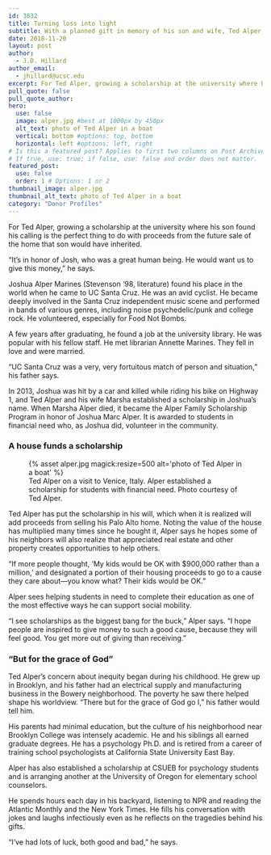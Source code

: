 ```yaml
---
id: 3832
title: Turning loss into light
subtitle: With a planned gift in memory of his son and wife, Ted Alper will help generations of students in need to complete their degrees.
date: 2018-11-20
layout: post
author:
  - J.D. Hillard
author_email:
  - jhillard@ucsc.edu
excerpt: For Ted Alper, growing a scholarship at the university where his son found his calling is the perfect thing to do with proceeds from the future sale of the home that son would have inherited.
pull_quote: false
pull_quote_author:
hero:
  use: false
  image: alper.jpg #best at 1000px by 450px
  alt_text: photo of Ted Alper in a boat
  vertical: bottom #options: top, bottom
  horizontal: left #options: left, right
# Is this a featured post? Applies to first two columns on Post Archive Page.
# If true, use: true; if false, use: false and order does not matter.
featured_post:
  use: false
  order: 1 # Options: 1 or 2
thumbnail_image: alper.jpg
thumbnail_alt_text: photo of Ted Alper in a boat
category: "Donor Profiles"
---
```

For Ted Alper, growing a scholarship at the university where his son found his calling is the perfect thing to do with proceeds from the future sale of the home that son would have inherited.

“It’s in honor of Josh, who was a great human being. He would want us to give this money,” he says.

Joshua Alper Marines (Stevenson ‘98, literature) found his place in the world when he came to UC Santa Cruz. He was an avid cyclist. He became deeply involved in the Santa Cruz independent music scene and performed in bands of various genres, including noise psychedelic/punk and college rock. He volunteered, especially for Food Not Bombs.

A few years after graduating, he found a job at the university library. He was popular with his fellow staff. He met librarian Annette Marines. They fell in love and were married.

“UC Santa Cruz was a very, very fortuitous match of person and situation,” his father says.

In 2013, Joshua was hit by a car and killed while riding his bike on Highway 1, and Ted Alper and his wife Marsha established a scholarship in Joshua’s name. When Marsha Alper died, it became the Alper Family Scholarship Program in honor of Joshua Marc Alper. It is awarded to students in financial need who, as Joshua did, volunteer in the community.

### A house funds a scholarship

<figure class="inline-image left">
{% asset alper.jpg magick:resize=500 alt='photo of Ted Alper in a boat'  %}
<figcaption>Ted Alper on a visit to Venice, Italy. Alper established a scholarship for students with financial need. Photo courtesy of Ted Alper.</figcaption></figure>

Ted Alper has put the scholarship in his will, which when it is realized will add proceeds from selling his Palo Alto home. Noting the value of the house has multiplied many times since he bought it, Alper says he hopes some of his neighbors will also realize that appreciated real estate and other property creates opportunities to help others.

“If more people thought, ‘My kids would be OK with $900,000 rather than a million,’ and designated a portion of their housing proceeds to go to a cause they care about—you know what? Their kids would be OK.”

Alper sees helping students in need to complete their education as one of the most effective ways he can support social mobility.

“I see scholarships as the biggest bang for the buck,” Alper says. “I hope people are inspired to give money to such a good cause, because they will feel good. You get more out of giving than receiving.”

### “But for the grace of God”

Ted Alper’s concern about inequity began during his childhood. He grew up in Brooklyn, and his father had an electrical supply and manufacturing business in the Bowery neighborhood. The poverty he saw there helped shape his worldview. “There but for the grace of God go I,” his father would tell him.

His parents had minimal education, but the culture of his neighborhood near Brooklyn College was intensely academic. He and his siblings all earned graduate degrees. He has a psychology Ph.D. and is retired from a career of training school psychologists at California State University East Bay.

Alper has also established a scholarship at CSUEB for psychology students and is arranging another at the University of Oregon for elementary school counselors.

He spends hours each day in his backyard, listening to NPR and reading the Atlantic Monthly and the New York Times. He fills his conversation with jokes and laughs infectiously even as he reflects on the tragedies behind his gifts.

“I’ve had lots of luck, both good and bad,” he says.
